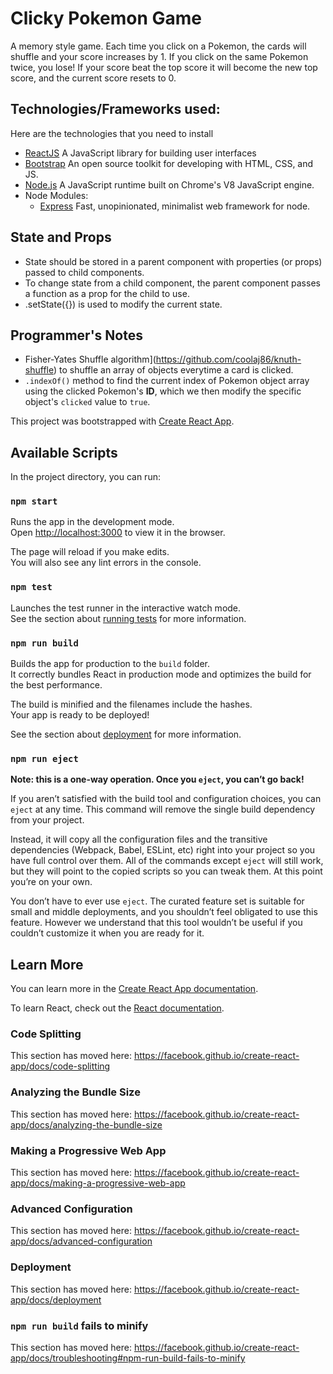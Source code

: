 # Clicky Pokemon Game
A memory style game. Each time you click on a Pokemon, the cards will shuffle and your score increases by 1. If you click on the same Pokemon twice, you lose! If your score beat the top score it will become the new top score, and the current score resets to 0.

## Technologies/Frameworks used:
Here are the technologies that you need to install 
* [ReactJS](https://reactjs.org/) A JavaScript library for building user interfaces
* [Bootstrap](https://getbootstrap.com/) An open source toolkit for developing with HTML, CSS, and JS. 
* [Node.js](https://nodejs.org/en/) A JavaScript runtime built on Chrome's V8 JavaScript engine.
* Node Modules:
    * [Express](https://www.npmjs.com/package/express) Fast, unopinionated, minimalist web framework for node.

## State and Props
* State should be stored in a parent component with properties (or props) passed to child components.
* To change state from a child component, the parent component passes a function as a prop for the child to use.
* .setState({}) is used to modify the current state.

## Programmer's Notes
* Fisher-Yates Shuffle algorithm](https://github.com/coolaj86/knuth-shuffle) to shuffle an array of objects everytime a card is clicked.
* `.indexOf()` method to find the current index of Pokemon object array using the clicked Pokemon's **ID**, which we then modify the specific object's `clicked` value to `true`.











This project was bootstrapped with [Create React App](https://github.com/facebook/create-react-app).

## Available Scripts

In the project directory, you can run:

### `npm start`

Runs the app in the development mode.<br>
Open [http://localhost:3000](http://localhost:3000) to view it in the browser.

The page will reload if you make edits.<br>
You will also see any lint errors in the console.

### `npm test`

Launches the test runner in the interactive watch mode.<br>
See the section about [running tests](https://facebook.github.io/create-react-app/docs/running-tests) for more information.

### `npm run build`

Builds the app for production to the `build` folder.<br>
It correctly bundles React in production mode and optimizes the build for the best performance.

The build is minified and the filenames include the hashes.<br>
Your app is ready to be deployed!

See the section about [deployment](https://facebook.github.io/create-react-app/docs/deployment) for more information.

### `npm run eject`

**Note: this is a one-way operation. Once you `eject`, you can’t go back!**

If you aren’t satisfied with the build tool and configuration choices, you can `eject` at any time. This command will remove the single build dependency from your project.

Instead, it will copy all the configuration files and the transitive dependencies (Webpack, Babel, ESLint, etc) right into your project so you have full control over them. All of the commands except `eject` will still work, but they will point to the copied scripts so you can tweak them. At this point you’re on your own.

You don’t have to ever use `eject`. The curated feature set is suitable for small and middle deployments, and you shouldn’t feel obligated to use this feature. However we understand that this tool wouldn’t be useful if you couldn’t customize it when you are ready for it.

## Learn More

You can learn more in the [Create React App documentation](https://facebook.github.io/create-react-app/docs/getting-started).

To learn React, check out the [React documentation](https://reactjs.org/).

### Code Splitting

This section has moved here: https://facebook.github.io/create-react-app/docs/code-splitting

### Analyzing the Bundle Size

This section has moved here: https://facebook.github.io/create-react-app/docs/analyzing-the-bundle-size

### Making a Progressive Web App

This section has moved here: https://facebook.github.io/create-react-app/docs/making-a-progressive-web-app

### Advanced Configuration

This section has moved here: https://facebook.github.io/create-react-app/docs/advanced-configuration

### Deployment

This section has moved here: https://facebook.github.io/create-react-app/docs/deployment

### `npm run build` fails to minify

This section has moved here: https://facebook.github.io/create-react-app/docs/troubleshooting#npm-run-build-fails-to-minify
